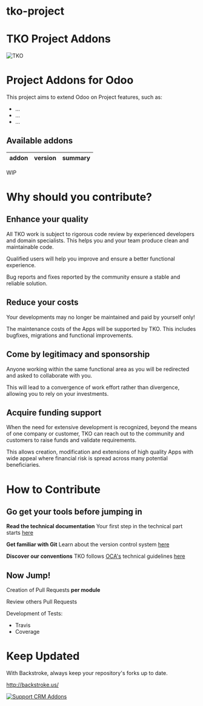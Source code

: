 # tko-project
TKO Project Addons
=======
![TKO](https://tkobr.tkobr.com/website/image/ir.attachment/50170_af65c50/datas)

Project Addons for Odoo
=======

This project aims to extend Odoo on Project features, such as:

 * ...
 * ...
 * ...

Available addons
----------------
addon | version | summary
--- | --- | ---
WIP


Why should you contribute?
===

Enhance your quality
----------------
All TKO work is subject to rigorous code review by experienced developers and domain specialists. This helps you and your team produce clean and maintainable code.

Qualified users will help you improve and ensure a better functional experience.

Bug reports and fixes reported by the community ensure a stable and reliable solution.

Reduce your costs
----------------
Your developments may no longer be maintained and paid by yourself only!

The maintenance costs of the Apps will be supported by TKO. This includes bugfixes, migrations and functional improvements.

Come by legitimacy and sponsorship
----------------
Anyone working within the same functional area as you will be redirected and asked to collaborate with you.

This will lead to a convergence of work effort rather than divergence, allowing you to rely on your investments.

Acquire funding support
----------------
When the need for extensive development is recognized, beyond the means of one company or customer, TKO can reach out to the community and customers to raise funds and validate requirements.

This allows creation, modification and extensions of high quality Apps with wide appeal where financial risk is spread across many potential beneficiaries.

How to Contribute
===

**Go get your tools before jumping in**
----------------

**Read the technical documentation**
Your first step in the technical part starts [here](https://www.odoo.com/documentation/8.0/reference.html)


**Get familiar with Git**
Learn about the version control system [here](https://git-scm.com/doc)


**Discover our conventions**
TKO follows [OCA's](https://odoo-community.org/) technical guidelines [here](https://github.com/OCA/maintainer-tools/blob/master/CONTRIBUTING.md)


Now Jump!
----------------

Creation of Pull Requests **per module**

Review others Pull Requests

Development of Tests:	
* Travis
* Coverage

Keep Updated
===

With Backstroke, always keep your repository's forks up to date.

http://backstroke.us/


[![Support CRM Addons](https://cdn.rawgit.com/gratipay/gratipay-badge/2.3.0/dist/gratipay.svg)](https://gratipay.com/thinkopensolutions/)

